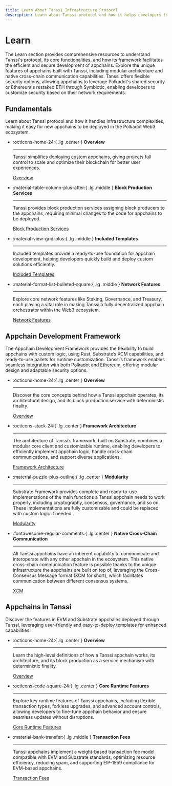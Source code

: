 ```yaml
---
title: Learn About Tanssi Infrastructure Protocol
description: Learn about Tanssi protocol and how it helps developers to build and deploy appchains by handling infrastructure complexities and providing key integrations.
---
```



# Learn

The Learn section provides comprehensive resources to understand Tanssi's protocol, its core functionalities, and how its framework facilitates the efficient and secure development of appchains. Explore the unique features of appchains built with Tanssi, including modular architecture and native cross-chain communication capabilities. Tanssi offers flexible security options, allowing appchains to leverage Polkadot's shared security or Ethereum's restaked ETH through Symbiotic, enabling developers to customize security based on their network requirements.

## **Fundamentals**
Learn about Tanssi protocol and how it handles infrastructure complexities, making it easy for new appchains to be deployed in the Polkadot Web3 ecosystem.

<div class="grid cards" markdown>

-   :octicons-home-24:{ .lg .center } __Overview__

    ---

    Tanssi simplifies deploying custom appchains, giving projects full control to scale and optimize their blockchain for better user experiences.

    [Overview](../learn/tanssi/overview.md)

-   :material-table-column-plus-after:{ .lg .middle } __Block Production Services__

    ---

    Tanssi provides block production services assigning block producers to the appchains, requiring minimal changes to the code for appchains to be deployed.

    [Block Production Services](../learn/tanssi/technical-features.md)

-   :material-view-grid-plus:{ .lg .middle } __Included Templates__

    ---

    Included templates provide a ready-to-use foundation for appchain development, helping developers quickly build and deploy custom solutions efficiently.

    [Included Templates](./tanssi/included-templates.md)

-   :material-format-list-bulleted-square:{ .lg .middle } __Network Features__

    ---

    Explore core network features like Staking, Governance, and Treasury, each playing a vital role in making Tanssi a fully decentralized appchain orchestrator within the Web3 ecosystem.

    [Network Features](../learn/tanssi/network-features/index.md)

   

</div>


## **Appchain Development Framework**
The Appchain Development Framework provides the flexibility to build appchains with custom logic, using Rust, Substrate’s XCM capabilities, and ready-to-use pallets for runtime customization. Tanssi’s framework enables seamless integration with both Polkadot and Ethereum, offering modular design and adaptable security options.

<div class="grid cards" markdown>

-   :octicons-home-24:{ .lg .center } __Overview__

    ---

    Discover the core concepts behind how a Tanssi appchain operates, its architectural design, and its block production service with deterministic finality.

    [Overview](../learn/appchains/overview.md)

-   :octicons-stack-24:{ .lg .center } __Framework Architecture__

    ---

    The architecture of Tanssi’s framework, built on Substrate, combines a modular core client and customizable runtime, enabling developers to efficiently implement appchain logic, handle cross-chain communications, and support diverse applications.

    [Framework Architecture](../learn/framework/architecture.md)

- :material-puzzle-plus-outline:{ .lg .center } __Modularity__

    ---

    Substrate Framework provides complete and ready-to-use implementations of the main functions a Tanssi appchain needs to work properly, including cryptography, consensus, governance, and so on. These implementations are fully customizable and could be replaced with custom logic if needed.

    [Modularity](../learn/framework/modules.md)

-   :fontawesome-regular-comments:{ .lg .center } __Native Cross-Chain Communication__

    ---

    All Tanssi appchains have an inherent capability to communicate and interoperate with any other appchain in the ecosystem. This native cross-chain communication feature is possible thanks to the unique infrastructure the appchains are built on top of, leveraging the Cross-Consensus Message format (XCM for short), which facilitates communication between different consensus systems.

    [XCM](../learn/framework/xcm.md)

</div>

## **Appchains in Tanssi**
Discover the features in EVM and Substrate appchains deployed through Tanssi, leveraging user-friendly and easy-to-deploy templates for enhanced capabilities.

<div class="grid cards" markdown>

-   :octicons-home-24:{ .lg .center } __Overview__

    ---
    Learn the high-level definitions of how a Tanssi appchain works, its architecture, and its block production as a service mechanism with deterministic finality.


    [Overview](../learn/appchains/overview.md)

-   :octicons-code-square-24:{ .lg .center } __Core Runtime Features__

    ---

    Explore key runtime features of Tanssi appchains, including flexible transaction types, forkless upgrades, and advanced account controls, allowing developers to fine-tune appchain behavior and ensure seamless updates without disruptions.

    [Core Runtime Features](../learn/appchains/runtime-features.md)

-   :material-bank-transfer:{ .lg .middle } __Transaction Fees__

    ---

    Tanssi appchains implement a weight-based transaction fee model compatible with EVM and Substrate standards, optimizing resource efficiency, reducing spam, and supporting EIP-1559 compliance for EVM-based appchains.

    [Transaction Fees](../learn/appchains/tx-fees.md)

</div>
